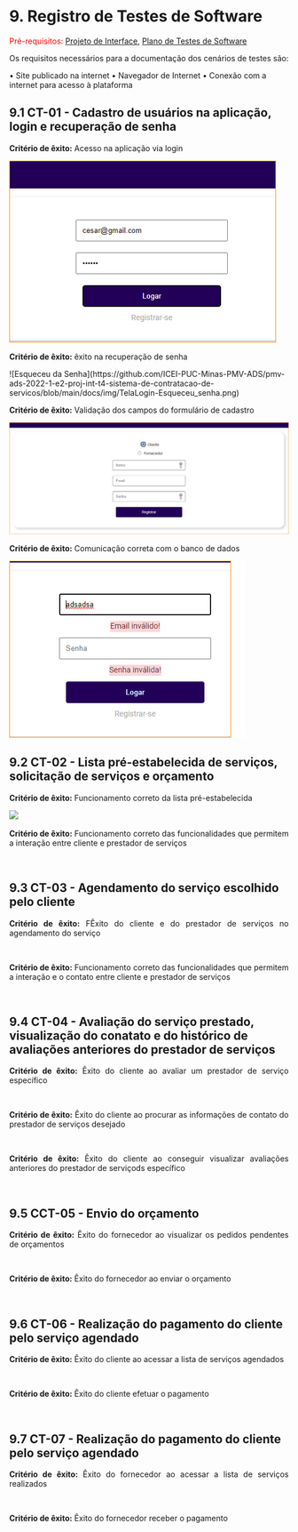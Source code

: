 # 9. Registro de Testes de Software

<span style="color:red">Pré-requisitos: <a href="3-Projeto de Interface.md"> Projeto de Interface</a></span>, <a href="8-Plano de Testes de Software.md"> Plano de Testes de Software</a>

<p align="justify">Os requisitos necessários para a documentação dos cenários de testes são:</p>
• Site publicado na internet
• Navegador de Internet 
• Conexão com a internet para acesso à plataforma

## 9.1 CT-01 - Cadastro de usuários na aplicação, login e recuperação de senha
<p align="justify">
<b>Critério de êxito:</b> Acesso na aplicação via login
</p>

![Login](https://github.com/ICEI-PUC-Minas-PMV-ADS/pmv-ads-2022-1-e2-proj-int-t4-sistema-de-contratacao-de-servicos/blob/main/docs/img/TelaLogin.png)

<p align="justify">
<b>Critério de êxito:</b> êxito na recuperação de senha
</p>
![Esqueceu da Senha](https://github.com/ICEI-PUC-Minas-PMV-ADS/pmv-ads-2022-1-e2-proj-int-t4-sistema-de-contratacao-de-servicos/blob/main/docs/img/TelaLogin-Esqueceu_senha.png)

<p align="justify">
<b>Critério de êxito:</b> Validação dos campos do formulário de cadastro
</p>
 
![Cadastre-se](https://github.com/ICEI-PUC-Minas-PMV-ADS/pmv-ads-2022-1-e2-proj-int-t4-sistema-de-contratacao-de-servicos/blob/main/docs/img/TelaLogin-Cadastro.png)

<p align="justify">
<b>Critério de êxito:</b>  Comunicação correta com o banco de dados
</p>

![Valida dados](https://github.com/ICEI-PUC-Minas-PMV-ADS/pmv-ads-2022-1-e2-proj-int-t4-sistema-de-contratacao-de-servicos/blob/main/docs/img/TelaLogin-Valida.png)

## 9.2 CT-02 - Lista pré-estabelecida de serviços, solicitação de serviços e orçamento

<p align="justify">
<b>Critério de êxito:</b> Funcionamento correto da lista pré-estabelecida
</p>

![ ]( )

<p align="justify">
<b>Critério de êxito:</b> Funcionamento correto das funcionalidades que permitem a interação entre cliente e prestador de serviços
</p> 

![]( )

## 9.3 CT-03 - Agendamento do serviço escolhido pelo cliente

<p align="justify">
<b>Critério de êxito:</b> FÊxito do cliente e do prestador de serviços no agendamento do serviço
</p>

![]()

<p align="justify">
<b>Critério de êxito:</b> Funcionamento correto das funcionalidades que permitem a interação e o contato entre cliente e prestador de serviços
</p>

![]()

## 9.4 CT-04 - Avaliação do serviço prestado, visualização do conatato e do histórico de avaliações anteriores do prestador de serviços

<p align="justify">
<b>Critério de êxito:</b> Êxito do cliente ao avaliar um prestador de serviço específico
</p> 

![]()

<p align="justify">
<b>Critério de êxito:</b> Êxito do cliente ao procurar as informações de contato do prestador de serviços desejado
</p> 

![]()

<p align="justify">
<b>Critério de êxito:</b> Êxito do cliente ao conseguir visualizar avaliações anteriores do prestador de serviçods específico
</p> 

![]()

## 9.5 CCT-05 - Envio do orçamento

  <p align="justify">
<b>Critério de êxito:</b> Êxito do fornecedor ao visualizar os pedidos pendentes de orçamentos
</p> 

![]()

<p align="justify">
<b>Critério de êxito:</b> Êxito do fornecedor ao enviar o orçamento
</p>

![]()

## 9.6 CT-06 - Realização do pagamento do cliente pelo serviço agendado

<p align="justify">
<b>Critério de êxito:</b> Êxito do cliente ao acessar a lista de serviços agendados
</p> 

![]()

<p align="justify">
<b>Critério de êxito:</b> Êxito do cliente efetuar o pagamento
</p>

![]()

## 9.7 CT-07 - Realização do pagamento do cliente pelo serviço agendado

<p align="justify">
<b>Critério de êxito:</b> Êxito do fornecedor ao acessar a lista de serviços realizados
</p> 

![]()

<p align="justify">
<b>Critério de êxito:</b> Êxito do fornecedor receber o pagamento
</p>

![]()